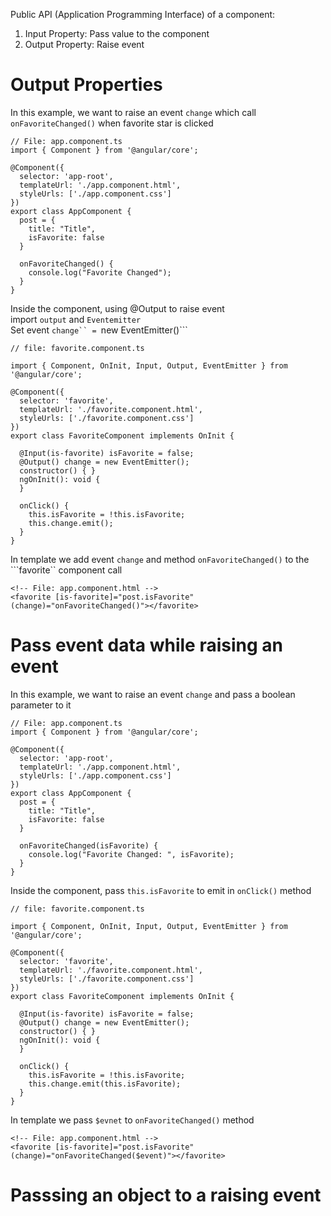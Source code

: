 Public API (Application Programming Interface) of a component:
1. Input Property: Pass value to the component
2. Output Property: Raise event

# Output Properties
In this example, we want to raise an event ```change``` which call ```onFavoriteChanged()``` when favorite star is clicked 

```
// File: app.component.ts
import { Component } from '@angular/core';

@Component({
  selector: 'app-root',
  templateUrl: './app.component.html',
  styleUrls: ['./app.component.css']
})
export class AppComponent {
  post = {
    title: "Title",
    isFavorite: false
  }

  onFavoriteChanged() {
    console.log("Favorite Changed");
  }
}
```
Inside the component, using @Output to raise event<br>
import ```output``` and ```Eventemitter```<br>
Set event ```change`` = ```new EventEmitter()```<br>
```
// file: favorite.component.ts

import { Component, OnInit, Input, Output, EventEmitter } from '@angular/core';

@Component({
  selector: 'favorite',
  templateUrl: './favorite.component.html',
  styleUrls: ['./favorite.component.css']
})
export class FavoriteComponent implements OnInit {

  @Input(is-favorite) isFavorite = false;
  @Output() change = new EventEmitter();
  constructor() { }
  ngOnInit(): void {
  }
  
  onClick() {
    this.isFavorite = !this.isFavorite;
    this.change.emit();
  }
}
```

In template we add event ```change``` and method ```onFavoriteChanged()``` to the ```favorite`` component call
```
<!-- File: app.component.html -->
<favorite [is-favorite]="post.isFavorite" (change)="onFavoriteChanged()"></favorite>
```


<!-- =========================================================================================== -->
<!-- =========================================================================================== -->
<!-- =========================================================================================== -->


# Pass event data while raising an event
In this example, we want to raise an event ```change``` and pass a boolean parameter to it

```
// File: app.component.ts
import { Component } from '@angular/core';

@Component({
  selector: 'app-root',
  templateUrl: './app.component.html',
  styleUrls: ['./app.component.css']
})
export class AppComponent {
  post = {
    title: "Title",
    isFavorite: false
  }

  onFavoriteChanged(isFavorite) {
    console.log("Favorite Changed: ", isFavorite);
  }
}
```
<!-- =========================================================================================== -->
Inside the component, pass ```this.isFavorite``` to emit in ```onClick()``` method
```
// file: favorite.component.ts

import { Component, OnInit, Input, Output, EventEmitter } from '@angular/core';

@Component({
  selector: 'favorite',
  templateUrl: './favorite.component.html',
  styleUrls: ['./favorite.component.css']
})
export class FavoriteComponent implements OnInit {

  @Input(is-favorite) isFavorite = false;
  @Output() change = new EventEmitter();
  constructor() { }
  ngOnInit(): void {
  }
  
  onClick() {
    this.isFavorite = !this.isFavorite;
    this.change.emit(this.isFavorite);
  }
}
```
<!-- =========================================================================================== -->
In template we pass ```$evnet``` to ```onFavoriteChanged()``` method
```
<!-- File: app.component.html -->
<favorite [is-favorite]="post.isFavorite" (change)="onFavoriteChanged($event)"></favorite>
```


<!-- =========================================================================================== -->
<!-- =========================================================================================== -->
<!-- =========================================================================================== -->


# Passsing an object to a raising event
